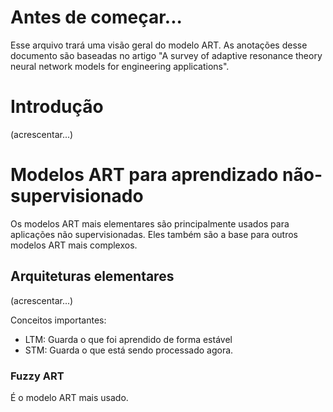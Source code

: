 # Antes de começar...
Esse arquivo trará uma visão geral do modelo ART. 
As anotações desse documento são baseadas no artigo "A survey of adaptive resonance theory neural network models for engineering applications".

# Introdução
(acrescentar...)

# Modelos ART para aprendizado não-supervisionado
Os modelos ART mais elementares são principalmente usados para aplicações não supervisionadas. Eles também são a base para outros modelos ART mais complexos.

## Arquiteturas elementares
(acrescentar...)

Conceitos importantes:
- LTM: Guarda o que foi aprendido de forma estável
- STM: Guarda o que está sendo processado agora.

### Fuzzy ART
É o modelo ART mais usado.